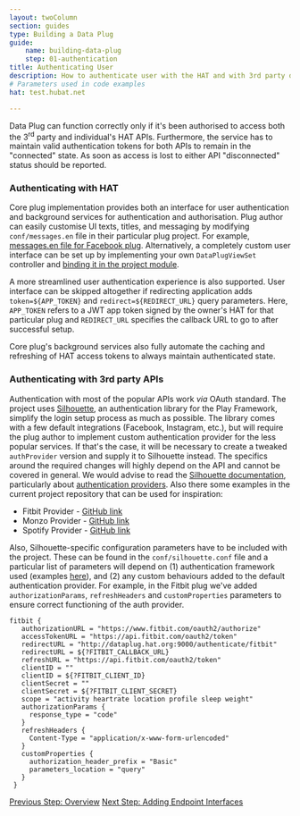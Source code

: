 ```yaml
---
layout: twoColumn
section: guides
type: Building a Data Plug
guide:
    name: building-data-plug
    step: 01-authentication
title: Authenticating User
description: How to authenticate user with the HAT and with 3rd party data providers
# Parameters used in code examples
hat: test.hubat.net

---
```


Data Plug can function correctly only if it's been authorised to access both the 3<sup>rd</sup> party and individual's HAT APIs.
Furthermore, the service has to maintain valid authentication tokens for both APIs to remain in the "connected" state. 
As soon as access is lost to either API "disconnected" status should be reported.

### Authenticating with HAT

Core plug implementation provides both an interface for user authentication and background services for authentication and
authorisation. Plug author can easily customise UI texts, titles, and messaging by modifying `conf/messages.en` file in 
their particular plug project. For example, [messages.en file for Facebook plug](https://github.com/Hub-of-all-Things/DataPlugs/blob/master/dataplug-facebook-v2/conf/messages.en). 
Alternatively, a completely custom user interface can be set up by implementing your own `DataPlugViewSet` controller and 
[binding it in the project module](https://github.com/Hub-of-all-Things/DataPlugs/blob/master/dataplug-facebook-v2/app/org/hatdex/dataplugFacebook/Module.scala#L47).

A more streamlined user authentication experience is also supported. User interface can be skipped altogether if redirecting
application adds `token=${APP_TOKEN}` and `redirect=${REDIRECT_URL}` query parameters. Here, `APP_TOKEN`
refers to a JWT app token signed by the owner's HAT for that particular plug and `REDIRECT_URL` specifies the callback URL
to go to after successful setup.

Core plug's background services also fully automate the caching and refreshing of HAT access tokens to always maintain 
authenticated state.

### Authenticating with 3rd party APIs

Authentication with most of the popular APIs work *via* OAuth standard. The project uses [Silhouette](https://www.silhouette.rocks), 
an authentication library for the Play Framework, simplify the login setup process as much as possible. The library comes 
with a few default integrations (Facebook, Instagram, etc.), but will require the plug author to implement custom authentication
 provider for the less popular services. If that's the case, it will be necessary to create a tweaked `authProvider`
  version and supply it to Silhouette instead. The specifics around the required changes will highly depend on the API 
  and cannot be covered in general. We would advise to read the [Silhouette documentation](https://www.silhouette.rocks/docs), 
  particularly about [authentication providers](https://www.silhouette.rocks/v5.0/docs/providers). Also there some examples
  in the current project repository that can be used for inspiration: 

- Fitbit Provider - [GitHub link](https://github.com/Hub-of-all-Things/DataPlugs/blob/master/dataplug-fitbit/app/org/hatdex/dataplugFitbit/apiInterfaces/authProviders/FitbitProvider.scala)
- Monzo Provider - [GitHub link](https://github.com/Hub-of-all-Things/DataPlugs/blob/master/dataplug-monzo/app/org/hatdex/dataplugMonzo/apiInterfaces/authProviders/MonzoProvider.scala)
- Spotify Provider - [GitHub link](https://github.com/Hub-of-all-Things/DataPlugs/blob/master/dataplug-spotify/app/org/hatdex/dataplugSpotify/apiInterfaces/authProviders/SpotifyProvider.scala)

Also, Silhouette-specific configuration parameters have to be included with the project. These can be found in the 
`conf/silhouette.conf` file and a particular list of parameters will depend on (1) authentication framework used 
(examples [here](https://www.silhouette.rocks/v5.0/docs/config-introduction)), and (2) any custom behaviours added to 
the default authentication provider. For example, in the Fitbit plug we've added `authorizationParams`, `refreshHeaders` 
and `customProperties` parameters to ensure correct functioning of the auth provider.

```noselect
fitbit {
   authorizationURL = "https://www.fitbit.com/oauth2/authorize"
   accessTokenURL = "https://api.fitbit.com/oauth2/token"
   redirectURL = "http://dataplug.hat.org:9000/authenticate/fitbit"
   redirectURL = ${?FITBIT_CALLBACK_URL}
   refreshURL = "https://api.fitbit.com/oauth2/token"
   clientID = ""
   clientID = ${?FITBIT_CLIENT_ID}
   clientSecret = ""
   clientSecret = ${?FITBIT_CLIENT_SECRET}
   scope = "activity heartrate location profile sleep weight"
   authorizationParams {
     response_type = "code"
   }
   refreshHeaders {
     Content-Type = "application/x-www-form-urlencoded"
   }
   customProperties {
     authorization_header_prefix = "Basic"
     parameters_location = "query"
   }
 }
```

<nav class="pager-nav">
<a href="./">Previous Step: Overview</a>
<a href="02-endpoint-setup.html">Next Step: Adding Endpoint Interfaces</a>
</nav>
